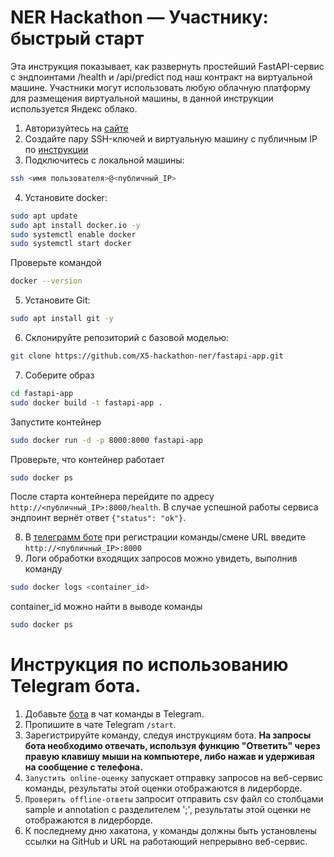 # NER Hackathon — Участнику: быстрый старт

Эта инструкция показывает, как развернуть простейший FastAPI-сервис с эндпоинтами /health и /api/predict под наш контракт на виртуальной машине. Участники могут использовать любую облачную платформу для размещения виртуальной машины, в данной инструкции используется Яндекс облако.

1. Авторизуйтесь на [сайте](https://yandex.cloud/ru)
2. Создайте пару SSH-ключей и виртуальную машину с публичным IP по [инструкции](https://yandex.cloud/ru/docs/compute/operations/vm-connect/ssh#linux-macos_1)
3. Подключитесь с локальной машины:

```bash
ssh <имя пользователя>@<публичный_IP>
```

4. Установите docker:
```bash
sudo apt update
sudo apt install docker.io -y
sudo systemctl enable docker
sudo systemctl start docker
```

Проверьте командой
```bash
docker --version
```
5. Установите Git:

```bash
sudo apt install git -y
```
6. Склонируйте репозиторий с базовой моделью:

```bash
git clone https://github.com/X5-hackathon-ner/fastapi-app.git
```
7. Соберите образ

```bash
cd fastapi-app
sudo docker build -t fastapi-app .
```
Запустите контейнер

```bash
sudo docker run -d -p 8000:8000 fastapi-app
```
Проверьте, что контейнер работает

```bash
sudo docker ps
```
После старта контейнера перейдите по адресу ```http://<публичный_IP>:8000/health```. В случае успешной работы сервиса эндпоинт вернёт ответ ```{"status": "ok"}```.

8. В [телеграмм боте](https://t.me/x5_ner_hack_bot) при регистрации команды/смене URL введите ```http://<публичный_IP>:8000```
9. Логи обработки входящих запросов можно увидеть, выполнив команду

```bash
sudo docker logs <container_id>
```

container_id можно найти в выводе команды

```bash
sudo docker ps
```

# Инструкция по использованию Telegram бота.

1. Добавьте [бота](https://t.me/x5_ner_hack_bot) в чат команды в Telegram.
2. Пропишите в чате Telegram ```/start```.
3. Зарегистрируйте команду, следуя инструкциям бота. **На запросы бота необходимо отвечать, используя функцию "Ответить" через правую клавишу мыши на компьютере, либо нажав и удерживая на сообщение с телефона.**
4. ```Запустить online-оценку``` запускает отправку запросов на веб-сервис команды, результаты этой оценки отображаются в лидерборде.
5. ```Проверить offline-ответы``` запросит отправить csv файл со столбцами sample и annotation с разделителем ';', результаты этой оценки не отображаются в лидерборде.
6. К последнему дню хакатона, у команды должны быть установлены ссылки на GitHub и URL на работающий непрерывно веб-сервис.
